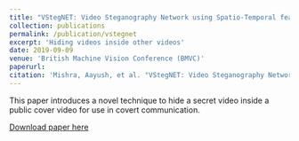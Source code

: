 ```yaml
---
title: "VStegNET: Video Steganography Network using Spatio-Temporal features and Micro-Bottleneck"
collection: publications
permalink: /publication/vstegnet
excerpt: 'Hiding videos inside other videos'
date: 2019-09-09
venue: 'British Machine Vision Conference (BMVC)'
paperurl: 
citation: 'Mishra, Aayush, et al. "VStegNET: Video Steganography Network using Spatio-Temporal features and Micro-Bottleneck." BMVC. 2019.'
---
```

This paper introduces a novel technique to hide a secret video inside a public cover video for use in covert communication.

[Download paper here](https://bmvc2019.org/wp-content/uploads/papers/0966-paper.pdf)